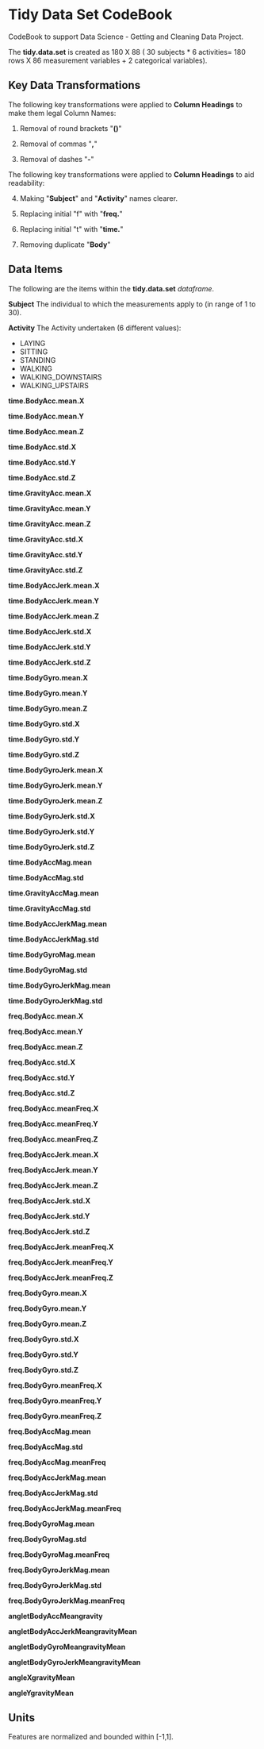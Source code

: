 Tidy Data Set CodeBook
======================


CodeBook to support Data Science - Getting and Cleaning Data Project.

The **tidy.data.set** is created as 180 X 88 ( 30 subjects * 6 activities= 180 rows X 86 measurement variables + 2 categorical variables).

## Key Data Transformations

The following key transformations were applied to **Column Headings** to make them legal Column Names:

1. Removal of round brackets "**()**"

2. Removal of commas "**,**"

3. Removal of dashes "**-**"


The following key transformations were applied to **Column Headings** to aid readability:

4. Making "**Subject**" and "**Activity**" names clearer.

5. Replacing initial "f" with "**freq.**"

6. Replacing initial "t" with "**time.**"

7. Removing duplicate "**Body**"



## Data Items

The following are the items within the **tidy.data.set** *dataframe*.


**Subject**   The individual to which the measurements apply to (in range of 1 to 30).

**Activity**  The Activity undertaken (6 different values):
  + LAYING
  + SITTING
  + STANDING
  + WALKING
  + WALKING_DOWNSTAIRS
  + WALKING_UPSTAIRS

**time.BodyAcc.mean.X**

**time.BodyAcc.mean.Y**  

**time.BodyAcc.mean.Z**    

**time.BodyAcc.std.X**               

**time.BodyAcc.std.Y**   

**time.BodyAcc.std.Z**      

**time.GravityAcc.mean.X**           

**time.GravityAcc.mean.Y**  

**time.GravityAcc.mean.Z**      

**time.GravityAcc.std.X**            

**time.GravityAcc.std.Y**   

**time.GravityAcc.std.Z**       

**time.BodyAccJerk.mean.X**          

**time.BodyAccJerk.mean.Y** 

**time.BodyAccJerk.mean.Z**       

**time.BodyAccJerk.std.X**           

**time.BodyAccJerk.std.Y**    

**time.BodyAccJerk.std.Z**        

**time.BodyGyro.mean.X**             

**time.BodyGyro.mean.Y**      

**time.BodyGyro.mean.Z**          

**time.BodyGyro.std.X**              

**time.BodyGyro.std.Y**       

**time.BodyGyro.std.Z**             

**time.BodyGyroJerk.mean.X**         

**time.BodyGyroJerk.mean.Y**   

**time.BodyGyroJerk.mean.Z**        

**time.BodyGyroJerk.std.X**          

**time.BodyGyroJerk.std.Y**   

**time.BodyGyroJerk.std.Z**        

**time.BodyAccMag.mean**             

**time.BodyAccMag.std**       

**time.GravityAccMag.mean**        

**time.GravityAccMag.std**           

**time.BodyAccJerkMag.mean**   

**time.BodyAccJerkMag.std**         

**time.BodyGyroMag.mean**            

**time.BodyGyroMag.std**       

**time.BodyGyroJerkMag.mean**      

**time.BodyGyroJerkMag.std**         

**freq.BodyAcc.mean.X**      

**freq.BodyAcc.mean.Y**           

**freq.BodyAcc.mean.Z**              

**freq.BodyAcc.std.X**       

**freq.BodyAcc.std.Y**            

**freq.BodyAcc.std.Z**               

**freq.BodyAcc.meanFreq.X**     

**freq.BodyAcc.meanFreq.Y**          

**freq.BodyAcc.meanFreq.Z**          

**freq.BodyAccJerk.mean.X**    

**freq.BodyAccJerk.mean.Y**         

**freq.BodyAccJerk.mean.Z**          

**freq.BodyAccJerk.std.X**     

**freq.BodyAccJerk.std.Y**           

**freq.BodyAccJerk.std.Z**           

**freq.BodyAccJerk.meanFreq.X**  

**freq.BodyAccJerk.meanFreq.Y**     

**freq.BodyAccJerk.meanFreq.Z**      

**freq.BodyGyro.mean.X**       

**freq.BodyGyro.mean.Y**            

**freq.BodyGyro.mean.Z**             

**freq.BodyGyro.std.X**        

**freq.BodyGyro.std.Y**            

**freq.BodyGyro.std.Z**              

**freq.BodyGyro.meanFreq.X**  

**freq.BodyGyro.meanFreq.Y**       

**freq.BodyGyro.meanFreq.Z**         

**freq.BodyAccMag.mean**      

**freq.BodyAccMag.std**            

**freq.BodyAccMag.meanFreq**         

**freq.BodyAccJerkMag.mean**   

**freq.BodyAccJerkMag.std**        

**freq.BodyAccJerkMag.meanFreq**     

**freq.BodyGyroMag.mean**      

**freq.BodyGyroMag.std**            

**freq.BodyGyroMag.meanFreq**        

**freq.BodyGyroJerkMag.mean**  

**freq.BodyGyroJerkMag.std**        

**freq.BodyGyroJerkMag.meanFreq**    

**angletBodyAccMeangravity**  

**angletBodyAccJerkMeangravityMean**

**angletBodyGyroMeangravityMean**   

**angletBodyGyroJerkMeangravityMean** 

**angleXgravityMean**          

**angleYgravityMean**


## Units 

Features are normalized and bounded within [-1,1].
